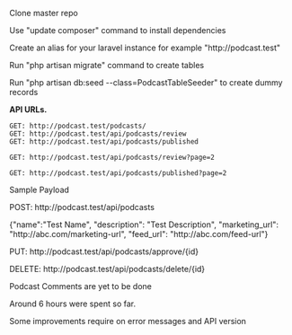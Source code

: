 <p>Clone master repo</p>
<p>Use "update composer" command to install dependencies</p>
<p>Create an alias for your laravel instance for example "http://podcast.test"</p>
<p>Run "php artisan migrate" command to create tables</p>
<p>Run "php artisan db:seed --class=PodcastTableSeeder" to create dummy records</p>

<p>
	<b>API URLs.</b>

	GET: http://podcast.test/podcasts/
	GET: http://podcast.test/api/podcasts/review
	GET: http://podcast.test/api/podcasts/published
	
	GET: http://podcast.test/api/podcasts/review?page=2
	
	GET: http://podcast.test/api/podcasts/published?page=2

</p>

<p>Sample Payload</p>
<p>
	POST: http://podcast.test/api/podcasts
</p>
<p>
	{"name":"Test Name", "description": "Test Description", "marketing_url": "http://abc.com/marketing-url", "feed_url": "http://abc.com/feed-url"}
</p>

<p>
	PUT: http://podcast.test/api/podcasts/approve/{id}
</p>

<p>
	DELETE: http://podcast.test/api/podcasts/delete/{id}
</p>
<p>
	Podcast Comments are yet to be done
</p>
<p>
	Around 6 hours were spent so far.
</p>
<p>
	Some improvements require on error messages and API version
</p>